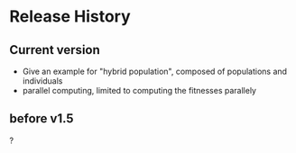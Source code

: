 # Release History

## Current version

- Give an example for "hybrid population", composed of populations and individuals
- parallel computing, limited to computing the fitnesses parallely

## before v1.5
?